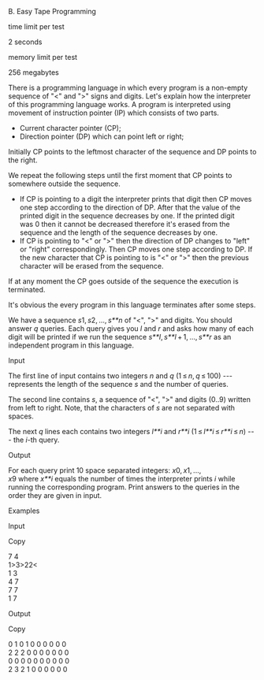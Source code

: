 B. Easy Tape Programming

time limit per test

2 seconds

memory limit per test

256 megabytes

There is a programming language in which every program is a non-empty sequence of "<" and ">" signs and digits. Let's explain how the interpreter of this programming language works. A program is interpreted using movement of instruction pointer (IP) which consists of two parts.

-   Current character pointer (CP);
-   Direction pointer (DP) which can point left or right;

Initially CP points to the leftmost character of the sequence and DP points to the right.

We repeat the following steps until the first moment that CP points to somewhere outside the sequence.

-   If CP is pointing to a digit the interpreter prints that digit then CP moves one step according to the direction of DP. After that the value of the printed digit in the sequence decreases by one. If the printed digit was 0 then it cannot be decreased therefore it's erased from the sequence and the length of the sequence decreases by one.
-   If CP is pointing to "<" or ">" then the direction of DP changes to "left" or "right" correspondingly. Then CP moves one step according to DP. If the new character that CP is pointing to is "<" or ">" then the previous character will be erased from the sequence.

If at any moment the CP goes outside of the sequence the execution is terminated.

It's obvious the every program in this language terminates after some steps.

We have a sequence *s*1, *s*2, ..., *s**n* of "<", ">" and digits. You should answer *q* queries. Each query gives you *l* and *r* and asks how many of each digit will be printed if we run the sequence *s**l*, *s**l* + 1, ..., *s**r* as an independent program in this language.

Input

The first line of input contains two integers *n* and *q* (1 ≤ *n*, *q* ≤ 100) --- represents the length of the sequence *s* and the number of queries.

The second line contains *s*, a sequence of "<", ">" and digits (0..9) written from left to right. Note, that the characters of *s* are not separated with spaces.

The next *q* lines each contains two integers *l**i* and *r**i* (1 ≤ *l**i* ≤ *r**i* ≤ *n*) --- the *i*-th query.

Output

For each query print 10 space separated integers: *x*0, *x*1, ..., *x*9 where *x**i* equals the number of times the interpreter prints *i* while running the corresponding program. Print answers to the queries in the order they are given in input.

Examples

Input

Copy

7 4\
1>3>22<\
1 3\
4 7\
7 7\
1 7

Output

Copy

0 1 0 1 0 0 0 0 0 0\
2 2 2 0 0 0 0 0 0 0\
0 0 0 0 0 0 0 0 0 0\
2 3 2 1 0 0 0 0 0 0

